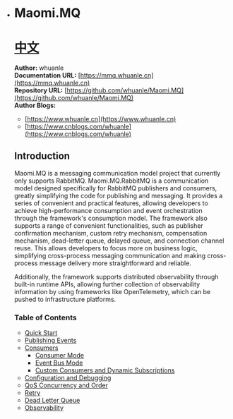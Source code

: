 * # Maomi.MQ 　　　　　　　　　　　　　　　　　　　　[中文](https://github.com/whuanle/Maomi.MQ/blob/main/README.zh-cn.md)

  **Author:**  whuanle   
  **Documentation URL:** [https://mmq.whuanle.cn](https://mmq.whuanle.cn)    
  **Repository URL:** [https://github.com/whuanle/Maomi.MQ](https://github.com/whuanle/Maomi.MQ)    
  **Author Blogs:**    
  
  * [https://www.whuanle.cn](https://www.whuanle.cn)    
  * [https://www.cnblogs.com/whuanle](https://www.cnblogs.com/whuanle)    
    
  ## Introduction  
  
  Maomi.MQ is a messaging communication model project that currently only supports RabbitMQ. Maomi.MQ.RabbitMQ is a communication model designed specifically for RabbitMQ publishers and consumers, greatly simplifying the code for publishing and messaging. It provides a series of convenient and practical features, allowing developers to achieve high-performance consumption and event orchestration through the framework's consumption model. The framework also supports a range of convenient functionalities, such as publisher confirmation mechanism, custom retry mechanism, compensation mechanism, dead-letter queue, delayed queue, and connection channel reuse. This allows developers to focus more on business logic, simplifying cross-process messaging communication and making cross-process message delivery more straightforward and reliable.   
  
  Additionally, the framework supports distributed observability through built-in runtime APIs, allowing further collection of observability information by using frameworks like OpenTelemetry, which can be pushed to infrastructure platforms.  
  
  ### Table of Contents  
  
  * [Quick Start](https://mmq.whuanle.cn/1.start.html)  
  * [Publishing Events](https://mmq.whuanle.cn/2.publisher.html)  
  * [Consumers](https://mmq.whuanle.cn/2.0.consumer.html)  
    - [Consumer Mode](https://mmq.whuanle.cn/2.1.consumer.html)  
    - [Event Bus Mode](https://mmq.whuanle.cn/2.2.eventbus.html)  
    - [Custom Consumers and Dynamic Subscriptions](https://mmq.whuanle.cn/2.3.dynamic.md)  
  * [Configuration and Debugging](https://mmq.whuanle.cn/3.configuration.html)  
  * [QoS Concurrency and Order](https://mmq.whuanle.cn/4.qos.html)  
  * [Retry](https://mmq.whuanle.cn/5.retry.html)  
  * [Dead Letter Queue](https://mmq.whuanle.cn/6.dead_queue.html)  
  * [Observability](https://mmq.whuanle.cn/7.opentelemetry.html)